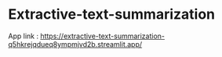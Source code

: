 # Extractive-text-summarization    
App link : https://extractive-text-summarization-q5hkrejqdueq8ympmjvd2b.streamlit.app/
